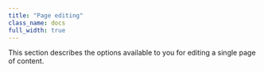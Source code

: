 ```yaml
---
title: "Page editing"
class_name: docs
full_width: true
---
```


This section describes the options available to you for editing a single page of content.